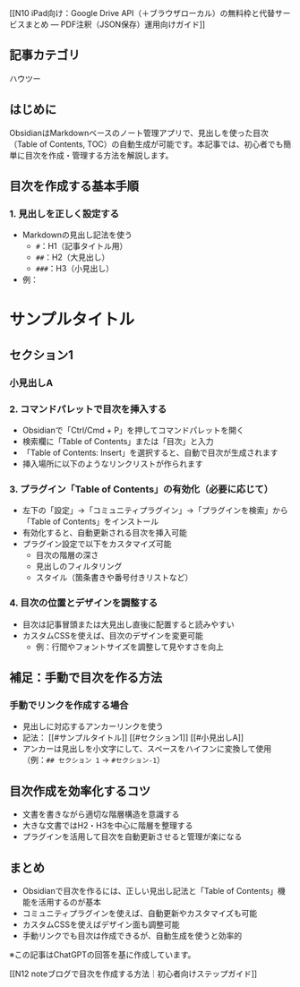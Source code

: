 [[N10 iPad向け：Google Drive API（＋ブラウザローカル）の無料枠と代替サービスまとめ — PDF注釈（JSON保存）運用向けガイド]]

## 記事カテゴリ
ハウツー

## はじめに
ObsidianはMarkdownベースのノート管理アプリで、見出しを使った目次（Table of Contents, TOC）の自動生成が可能です。本記事では、初心者でも簡単に目次を作成・管理する方法を解説します。

## 目次を作成する基本手順
### 1. 見出しを正しく設定する
- Markdownの見出し記法を使う  
  - `#`：H1（記事タイトル用）  
  - `##`：H2（大見出し）  
  - `###`：H3（小見出し）
- 例：
# サンプルタイトル
## セクション1
### 小見出しA

### 2. コマンドパレットで目次を挿入する
- Obsidianで「Ctrl/Cmd + P」を押してコマンドパレットを開く  
- 検索欄に「Table of Contents」または「目次」と入力  
- 「Table of Contents: Insert」を選択すると、自動で目次が生成されます  
- 挿入場所に以下のようなリンクリストが作られます  

### 3. プラグイン「Table of Contents」の有効化（必要に応じて）
- 左下の「設定」→「コミュニティプラグイン」→「プラグインを検索」から「Table of Contents」をインストール  
- 有効化すると、自動更新される目次を挿入可能  
- プラグイン設定で以下をカスタマイズ可能  
  - 目次の階層の深さ  
  - 見出しのフィルタリング  
  - スタイル（箇条書きや番号付きリストなど）

### 4. 目次の位置とデザインを調整する
- 目次は記事冒頭または大見出し直後に配置すると読みやすい  
- カスタムCSSを使えば、目次のデザインを変更可能  
  - 例：行間やフォントサイズを調整して見やすさを向上

## 補足：手動で目次を作る方法
### 手動でリンクを作成する場合
- 見出しに対応するアンカーリンクを使う  
- 記法：
[[#サンプルタイトル]]
[[#セクション1]]
[[#小見出しA]]
- アンカーは見出しを小文字にして、スペースをハイフンに変換して使用（例：`## セクション 1` → `#セクション-1`）

## 目次作成を効率化するコツ
- 文書を書きながら適切な階層構造を意識する  
- 大きな文書ではH2・H3を中心に階層を整理する  
- プラグインを活用して目次を自動更新させると管理が楽になる

## まとめ
- Obsidianで目次を作るには、正しい見出し記法と「Table of Contents」機能を活用するのが基本  
- コミュニティプラグインを使えば、自動更新やカスタマイズも可能  
- カスタムCSSを使えばデザイン面も調整可能  
- 手動リンクでも目次は作成できるが、自動生成を使うと効率的

※この記事はChatGPTの回答を基に作成しています。

[[N12 noteブログで目次を作成する方法｜初心者向けステップガイド]]
